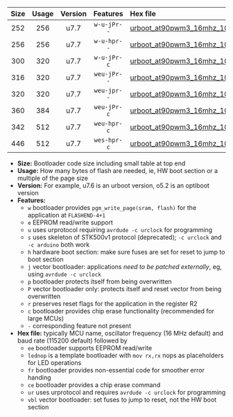 |Size|Usage|Version|Features|Hex file|
|:-:|:-:|:-:|:-:|:--|
|252|256|u7.7|`w-u-jPr--`|[urboot_at90pwm3_16mhz_1000000bps_lednop_ur_vbl.hex](https://raw.githubusercontent.com/stefanrueger/urboot.hex/main/mcus/at90pwm3/fcpu_16mhz/1000000_bps/urboot_at90pwm3_16mhz_1000000bps_lednop_ur_vbl.hex)|
|256|256|u7.7|`w-u-hpr--`|[urboot_at90pwm3_16mhz_1000000bps_lednop_fr_ur.hex](https://raw.githubusercontent.com/stefanrueger/urboot.hex/main/mcus/at90pwm3/fcpu_16mhz/1000000_bps/urboot_at90pwm3_16mhz_1000000bps_lednop_fr_ur.hex)|
|300|320|u7.7|`w-u-jPr-c`|[urboot_at90pwm3_16mhz_1000000bps_lednop_fr_ce_ur_vbl.hex](https://raw.githubusercontent.com/stefanrueger/urboot.hex/main/mcus/at90pwm3/fcpu_16mhz/1000000_bps/urboot_at90pwm3_16mhz_1000000bps_lednop_fr_ce_ur_vbl.hex)|
|316|320|u7.7|`weu-jPr--`|[urboot_at90pwm3_16mhz_1000000bps_ee_lednop_ur_vbl.hex](https://raw.githubusercontent.com/stefanrueger/urboot.hex/main/mcus/at90pwm3/fcpu_16mhz/1000000_bps/urboot_at90pwm3_16mhz_1000000bps_ee_lednop_ur_vbl.hex)|
|320|320|u7.7|`weu-jpr--`|[urboot_at90pwm3_16mhz_1000000bps_ee_lednop_fr_ur_vbl.hex](https://raw.githubusercontent.com/stefanrueger/urboot.hex/main/mcus/at90pwm3/fcpu_16mhz/1000000_bps/urboot_at90pwm3_16mhz_1000000bps_ee_lednop_fr_ur_vbl.hex)|
|360|384|u7.7|`weu-jPr-c`|[urboot_at90pwm3_16mhz_1000000bps_ee_lednop_fr_ce_ur_vbl.hex](https://raw.githubusercontent.com/stefanrueger/urboot.hex/main/mcus/at90pwm3/fcpu_16mhz/1000000_bps/urboot_at90pwm3_16mhz_1000000bps_ee_lednop_fr_ce_ur_vbl.hex)|
|342|512|u7.7|`weu-hpr-c`|[urboot_at90pwm3_16mhz_1000000bps_ee_lednop_fr_ce_ur.hex](https://raw.githubusercontent.com/stefanrueger/urboot.hex/main/mcus/at90pwm3/fcpu_16mhz/1000000_bps/urboot_at90pwm3_16mhz_1000000bps_ee_lednop_fr_ce_ur.hex)|
|446|512|u7.7|`wes-hpr-c`|[urboot_at90pwm3_16mhz_1000000bps_ee_lednop_fr_ce.hex](https://raw.githubusercontent.com/stefanrueger/urboot.hex/main/mcus/at90pwm3/fcpu_16mhz/1000000_bps/urboot_at90pwm3_16mhz_1000000bps_ee_lednop_fr_ce.hex)|

- **Size:** Bootloader code size including small table at top end
- **Usage:** How many bytes of flash are needed, ie, HW boot section or a multiple of the page size
- **Version:** For example, u7.6 is an urboot version, o5.2 is an optiboot version
- **Features:**
  + `w` bootloader provides `pgm_write_page(sram, flash)` for the application at `FLASHEND-4+1`
  + `e` EEPROM read/write support
  + `u` uses urprotocol requiring `avrdude -c urclock` for programming
  + `s` uses skeleton of STK500v1 protocol (deprecated); `-c urclock` and `-c arduino` both work
  + `h` hardware boot section: make sure fuses are set for reset to jump to boot section
  + `j` vector bootloader: applications *need to be patched externally*, eg, using `avrdude -c urclock`
  + `p` bootloader protects itself from being overwritten
  + `P` vector bootloader only: protects itself and reset vector from being overwritten
  + `r` preserves reset flags for the application in the register R2
  + `c` bootloader provides chip erase functionality (recommended for large MCUs)
  + `-` corresponding feature not present
- **Hex file:** typically MCU name, oscillator frequency (16 MHz default) and baud rate (115200 default) followed by
  + `ee` bootloader supports EEPROM read/write
  + `lednop` is a template bootloader with `mov rx,rx` nops as placeholders for LED operations
  + `fr` bootloader provides non-essential code for smoother error handing
  + `ce` bootloader provides a chip erase command
  + `ur` uses urprotocol and requires `avrdude -c urclock` for programming
  + `vbl` vector bootloader: set fuses to jump to reset, not the HW boot section
